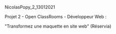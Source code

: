 NicolasPopy_2_13012021

Projet 2 - Open ClassRooms - Développeur Web :
  
  "Transformez une maquette en site web" (Réservia)